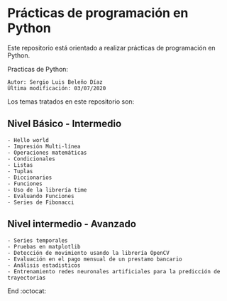 # Prácticas de programación en Python 

Este repositorio está orientado a realizar prácticas de programación en Python.

Practicas de Python:

    Autor: Sergio Luis Beleño Díaz
    Última modificación: 03/07/2020

Los temas tratados en este repositorio son:

 ## Nivel Básico - Intermedio

    - Hello world
    - Impresión Multi-línea
    - Operaciones matemáticas 
    - Condicionales
    - Listas 
    - Tuplas
    - Diccionarios 
    - Funciones 
    - Uso de la librería time
    - Evaluando Funciones 
    - Series de Fibonacci
    
## Nivel intermedio - Avanzado

    - Series temporales
    - Pruebas en matplotlib
    - Detección de movimiento usando la librería OpenCV
    - Evaluación en el pago mensual de un prestamo bancario
    - Análisis estadisticos
    - Entrenamiento redes neuronales artificiales para la predicción de trayectorias
    
End :octocat:
